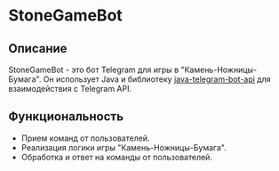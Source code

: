 # StoneGameBot

## Описание

StoneGameBot - это бот Telegram для игры в "Камень-Ножницы-Бумага". Он использует Java и библиотеку [java-telegram-bot-api](https://github.com/pengrad/java-telegram-bot-api) для взаимодействия с Telegram API.

## Функциональность

- Прием команд от пользователей.
- Реализация логики игры "Камень-Ножницы-Бумага".
- Обработка и ответ на команды от пользователей.
